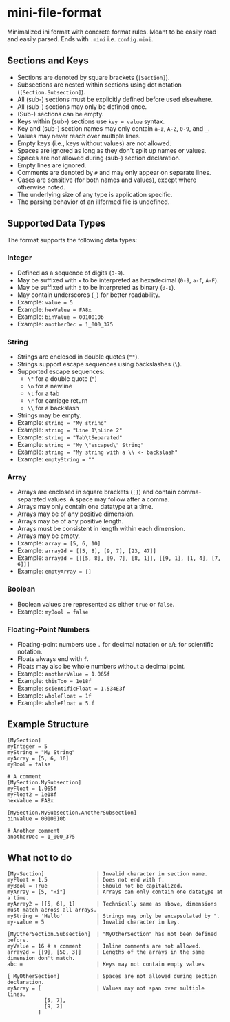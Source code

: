 # mini-file-format

Minimalized ini format with concrete format rules. Meant to be easily read and easily parsed.
Ends with `.mini` i.e. `config.mini`.

## Sections and Keys

- Sections are denoted by square brackets (`[Section]`).
- Subsections are nested within sections using dot notation (`[Section.Subsection]`).
- All (sub-) sections must be explicitly defined before used elsewhere.
- All (sub-) sections may only be defined once.
- (Sub-) sections can be empty.
- Keys within (sub-) sections use `key = value` syntax.
- Key and (sub-) section names may only contain `a-z`, `A-Z`, `0-9`, and `_`.
- Values may never reach over multiple lines.
- Empty keys (i.e., keys without values) are not allowed.
- Spaces are ignored as long as they don't split up names or values.
- Spaces are not allowed during (sub-) section declaration.
- Empty lines are ignored.
- Comments are denoted by `#` and may only appear on separate lines.
- Cases are sensitive (for both names and values), except where otherwise noted.
- The underlying size of any type is application specific.
- The parsing behavior of an illformed file is undefined.

## Supported Data Types

The format supports the following data types:

### Integer
- Defined as a sequence of digits (`0-9`).
- May be suffixed with `x` to be interpreted as hexadecimal (`0-9`, `a-f`, `A-F`).
- May be suffixed with `b` to be interpreted as binary (`0-1`).
- May contain underscores (`_`) for better readability.
- Example: `value = 5`
- Example: `hexValue = FA8x`
- Example: `binValue = 0010010b`
- Example: `anotherDec = 1_000_375`

### String
- Strings are enclosed in double quotes (`""`).
- Strings support escape sequences using backslashes (`\`).
- Supported escape sequences:
  - `\"` for a double quote (`"`)
  - `\n` for a newline
  - `\t` for a tab
  - `\r` for carriage return
  - `\\` for a backslash
- Strings may be empty.
- Example: `string = "My string"`
- Example: `string = "Line 1\nLine 2"`
- Example: `string = "Tab\tSeparated"`
- Example: `string = "My \"escaped\" String"`
- Example: `string = "My string with a \\ <- backslash"`
- Example: `emptyString = ""`

### Array
- Arrays are enclosed in square brackets (`[]`) and contain comma-separated values. A space may follow after a comma.
- Arrays may only contain one datatype at a time.
- Arrays may be of any positive dimension.
- Arrays may be of any positive length.
- Arrays must be consistent in length within each dimension.
- Arrays may be empty.
- Example: `array = [5, 6, 10]`
- Example: `array2d = [[5, 8], [9, 7], [23, 47]]`
- Example: `array3d = [[[5, 8], [9, 7], [8, 1]], [[9, 1], [1, 4], [7, 6]]]`
- Example: `emptyArray = []`

### Boolean
- Boolean values are represented as either `true` or `false`.
- Example: `myBool = false`

### Floating-Point Numbers
- Floating-point numbers use `.` for decimal notation or `e`/`E` for scientific notation.
- Floats always end with `f`.
- Floats may also be whole numbers without a decimal point.
- Example: `anotherValue = 1.065f`
- Example: `thisToo = 1e18f`
- Example: `scientificFloat = 1.534E3f`
- Example: `wholeFloat = 1f`
- Example: `wholeFloat = 5.f`

## Example Structure
```text
[MySection]
myInteger = 5
myString = "My String"
myArray = [5, 6, 10]
myBool = false

# A comment
[MySection.MySubsection]
myFloat = 1.065f
myFloat2 = 1e18f
hexValue = FA8x

[MySection.MySubsection.AnotherSubsection]
binValue = 0010010b

# Another comment
anotherDec = 1_000_375
```

## What not to do
```text
[My-Section]                 | Invalid character in section name.
myFloat = 1.5                | Does not end with f.
myBool = True                | Should not be capitalized.
myArray = [5, "Hi"]          | Arrays can only contain one datatype at a time.
myArray2 = [[5, 6], 1]       | Technically same as above, dimensions must match across all arrays.
myString = 'Hello'           | Strings may only be encapsulated by ".
my-value = 5                 | Invalid character in key.

[MyOtherSection.Subsection]  | "MyOtherSection" has not been defined before.
myValue = 16 # a comment     | Inline comments are not allowed.
array2d = [[9], [50, 3]]     | Lengths of the arrays in the same dimension don't match.
abc =                        | Keys may not contain empty values

[ MyOtherSection]            | Spaces are not allowed during section declaration.
myArray = [                  | Values may not span over multiple lines.
            [5, 7],
            [9, 2]
          ]
```
